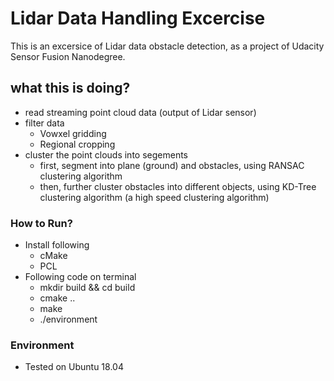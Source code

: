 # Lidar Data Handling Excercise

This is an excersice of Lidar data obstacle detection, as a project of Udacity Sensor Fusion Nanodegree. 




## what this is doing? 
- read streaming point cloud data (output of Lidar sensor) 
- filter data 
    - Vowxel gridding
    - Regional cropping
- cluster the point clouds into segements 
    - first, segment into plane (ground) and obstacles, using RANSAC clustering algorithm
    - then, further cluster obstacles into different objects, using KD-Tree clustering algorithm (a high speed clustering algorithm)
    



### How to Run? 

- Install following 
    - cMake
    - PCL 
- Following code on terminal
    - mkdir build && cd build
    - cmake .. 
    - make 
    - ./environment 

    
### Environment 
- Tested on Ubuntu 18.04 

